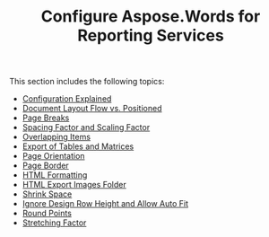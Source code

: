 ﻿---
title: Configure Aspose.Words for Reporting Services
second_title: Aspose.Words for Reporting Services
articleTitle: Configure Aspose.Words for Reporting Services
linktitle: Configure Aspose.Words for Reporting Services
description: "Configuration options for the Aspose.Words for Reporting Services."
type: docs
weight: 20
url: /reportingservices/configure-aspose-words-for-reporting-services/
---

This section includes the following topics:

- [Configuration Explained](/words/reportingservices/configuration-explained/)
- [Document Layout Flow vs. Positioned](/words/reportingservices/document-layout-flow-vs-positioned/)
- [Page Breaks](/words/reportingservices/page-breaks/)
- [Spacing Factor and Scaling Factor](/words/reportingservices/spacing-factor-and-scaling-factor/)
- [Overlapping Items](/words/reportingservices/overlapping-items/)
- [Export of Tables and Matrices](/words/reportingservices/export-of-tables-and-matrices/)
- [Page Orientation](/words/reportingservices/page-orientation/)
- [Page Border](/words/reportingservices/page-border/)
- [HTML Formatting](/words/reportingservices/html-formatting/)
- [HTML Export Images Folder](/words/reportingservices/html-export-images-folder/)
- [Shrink Space](/words/reportingservices/shrink-space/)
- [Ignore Design Row Height and Allow Auto Fit](/words/reportingservices/ignore-design-row-height-and-allow-auto-fit/)
- [Round Points](/words/reportingservices/round-points/)
- [Stretching Factor](/words/reportingservices/stretching-factor/)
